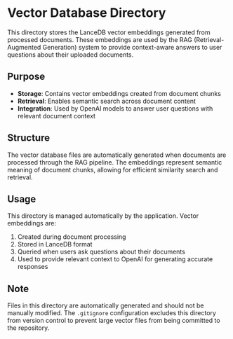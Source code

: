 # Vector Database Directory

This directory stores the LanceDB vector embeddings generated from processed documents. These embeddings are used by the RAG (Retrieval-Augmented Generation) system to provide context-aware answers to user questions about their uploaded documents.

## Purpose

- **Storage**: Contains vector embeddings created from document chunks
- **Retrieval**: Enables semantic search across document content
- **Integration**: Used by OpenAI models to answer user questions with relevant document context

## Structure

The vector database files are automatically generated when documents are processed through the RAG pipeline. The embeddings represent semantic meaning of document chunks, allowing for efficient similarity search and retrieval.

## Usage

This directory is managed automatically by the application. Vector embeddings are:
1. Created during document processing
2. Stored in LanceDB format
3. Queried when users ask questions about their documents
4. Used to provide relevant context to OpenAI for generating accurate responses

## Note

Files in this directory are automatically generated and should not be manually modified. The `.gitignore` configuration excludes this directory from version control to prevent large vector files from being committed to the repository.




